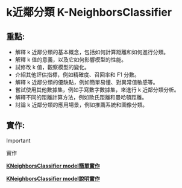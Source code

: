 # k近鄰分類 K-NeighborsClassifier
## 重點:
- 解釋 k 近鄰分類的基本概念，包括如何計算距離和如何進行分類。
- 解釋 k 值的意義，以及它如何影響模型的性能。
- 試修改 k 值，觀察模型的變化。
- 介紹其他評估指標，例如精確度、召回率和 F1 分數。
- 解釋 k 近鄰分類的優缺點，例如簡單易懂、對異常值敏感等。
- 嘗試使用其他數據集，例如手寫數字數據集，來進行 k 近鄰分類分析。
- 解釋不同的距離計算方法，例如歐氏距離和曼哈頓距離。
- 討論 k 近鄰分類的應用場景，例如推薦系統和圖像分類。


##  實作:
> [!IMPORTANT]
> 實作

[**KNeighborsClassifier model簡單實作**](./sklearn實作1.ipynb)

[**KNeighborsClassifier model說明實作**](./README.ipynb)
